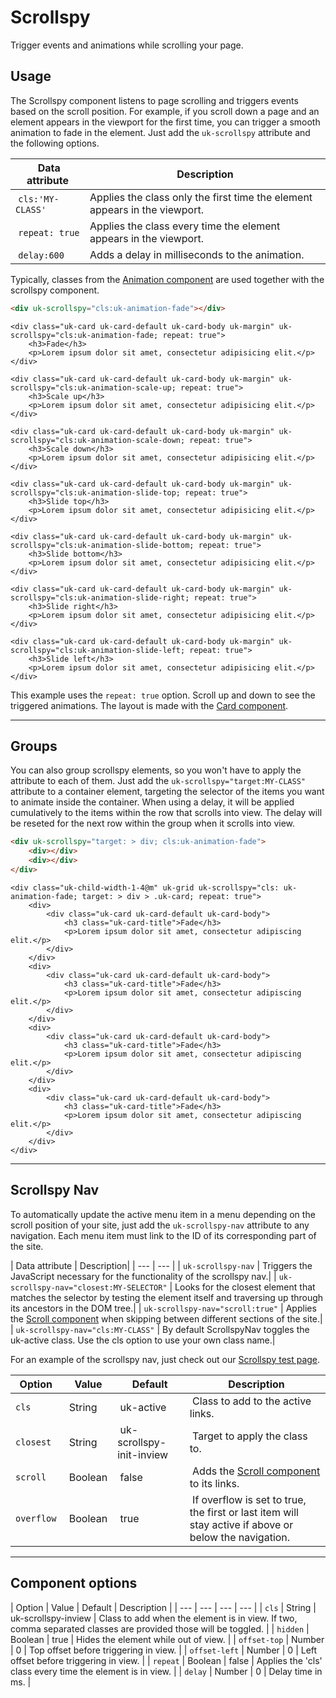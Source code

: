 # Scrollspy

<p class="uk-text-lead">Trigger events and animations while scrolling your page.</p>

## Usage

The Scrollspy component listens to page scrolling and triggers events based on the scroll position. For example, if you scroll down a page and an element appears in the viewport for the first time, you can trigger a smooth animation to fade in the element. Just add the `uk-scrollspy` attribute and the following options.

| Data attribute | Description |
| -------------- | ----------- |
| `cls:'MY-CLASS'` | Applies the class only the first time the element appears in the viewport. |
| `repeat: true` | Applies the class every time the element appears in the viewport. |
| `delay:600` | Adds a delay in milliseconds to the animation. |

Typically, classes from the [Animation component](animation.md) are used together with the scrollspy component.

```html
<div uk-scrollspy="cls:uk-animation-fade"></div>
```

```example
<div class="uk-card uk-card-default uk-card-body uk-margin" uk-scrollspy="cls:uk-animation-fade; repeat: true">
    <h3>Fade</h3>
    <p>Lorem ipsum dolor sit amet, consectetur adipisicing elit.</p>
</div>

<div class="uk-card uk-card-default uk-card-body uk-margin" uk-scrollspy="cls:uk-animation-scale-up; repeat: true">
    <h3>Scale up</h3>
    <p>Lorem ipsum dolor sit amet, consectetur adipisicing elit.</p>
</div>

<div class="uk-card uk-card-default uk-card-body uk-margin" uk-scrollspy="cls:uk-animation-scale-down; repeat: true">
    <h3>Scale down</h3>
    <p>Lorem ipsum dolor sit amet, consectetur adipisicing elit.</p>
</div>

<div class="uk-card uk-card-default uk-card-body uk-margin" uk-scrollspy="cls:uk-animation-slide-top; repeat: true">
    <h3>Slide top</h3>
    <p>Lorem ipsum dolor sit amet, consectetur adipisicing elit.</p>
</div>

<div class="uk-card uk-card-default uk-card-body uk-margin" uk-scrollspy="cls:uk-animation-slide-bottom; repeat: true">
    <h3>Slide bottom</h3>
    <p>Lorem ipsum dolor sit amet, consectetur adipisicing elit.</p>
</div>

<div class="uk-card uk-card-default uk-card-body uk-margin" uk-scrollspy="cls:uk-animation-slide-right; repeat: true">
    <h3>Slide right</h3>
    <p>Lorem ipsum dolor sit amet, consectetur adipisicing elit.</p>
</div>

<div class="uk-card uk-card-default uk-card-body uk-margin" uk-scrollspy="cls:uk-animation-slide-left; repeat: true">
    <h3>Slide left</h3>
    <p>Lorem ipsum dolor sit amet, consectetur adipisicing elit.</p>
</div>
```

This example uses the `repeat: true` option. Scroll up and down to see the triggered animations. The layout is made with the [Card component](card.md).

***

## Groups

You can also group scrollspy elements, so you won't have to apply the attribute to each of them. Just add the `uk-scrollspy="target:MY-CLASS"` attribute to a container element, targeting the selector of the items you want to animate inside the container. When using a delay, it will be applied cumulatively to the items within the row that scrolls into view. The delay will be reseted for the next row within the group when it scrolls into view.

```html
<div uk-scrollspy="target: > div; cls:uk-animation-fade">
    <div></div>
    <div></div>
</div>
```

```example
<div class="uk-child-width-1-4@m" uk-grid uk-scrollspy="cls: uk-animation-fade; target: > div > .uk-card; repeat: true">
    <div>
        <div class="uk-card uk-card-default uk-card-body">
            <h3 class="uk-card-title">Fade</h3>
            <p>Lorem ipsum dolor sit amet, consectetur adipiscing elit.</p>
        </div>
    </div>
    <div>
        <div class="uk-card uk-card-default uk-card-body">
            <h3 class="uk-card-title">Fade</h3>
            <p>Lorem ipsum dolor sit amet, consectetur adipiscing elit.</p>
        </div>
    </div>
    <div>
        <div class="uk-card uk-card-default uk-card-body">
            <h3 class="uk-card-title">Fade</h3>
            <p>Lorem ipsum dolor sit amet, consectetur adipiscing elit.</p>
        </div>
    </div>
    <div>
        <div class="uk-card uk-card-default uk-card-body">
            <h3 class="uk-card-title">Fade</h3>
            <p>Lorem ipsum dolor sit amet, consectetur adipiscing elit.</p>
        </div>
    </div>
</div>
```

***

## Scrollspy Nav

To automatically update the active menu item in a menu depending on the scroll position of your site, just add the `uk-scrollspy-nav` attribute to any navigation. Each menu item must link to the ID of its corresponding part of the site.

| Data attribute | Description|
| --- | --- |
| `uk-scrollspy-nav` | Triggers the JavaScript necessary for the functionality of the scrollspy nav.|
| `uk-scrollspy-nav="closest:MY-SELECTOR"` | Looks for the closest element that matches the selector by testing the element itself and traversing up through its ancestors in the DOM tree.|
| `uk-scrollspy-nav="scroll:true"` | Applies the [Scroll component](scroll.md) when skipping between different sections of the site.|
| `uk-scrollspy-nav="cls:MY-CLASS"` | By default ScrollspyNav toggles the uk-active class. Use the cls option to use your own class name.|

For an example of the scrollspy nav, just check out our [Scrollspy test page](http://www.getuikit.com/tests/scrollspy.html).

| Option | Value | Default | Description |
| --- | --- | --- | --- |
| `cls` | String | uk-active | Class to add to the active links. |
| `closest` | String | uk-scrollspy-init-inview | Target to apply the class to. |
| `scroll` | Boolean | false | Adds the [Scroll component](scroll.md) to its links. |
| `overflow` | Boolean | true | If overflow is set to true, the first or last item will stay active if above or below the navigation. |

***

## Component options

| Option | Value | Default | Description |
| --- | --- | --- | --- |
| `cls` | String | uk-scrollspy-inview | Class to add when the element is in view. If two, comma separated classes are provided those will be toggled. |
| `hidden` | Boolean | true | Hides the element while out of view. |
| `offset-top` | Number | 0 | Top offset before triggering in view. |
| `offset-left` | Number | 0 | Left offset before triggering in view. |
| `repeat` | Boolean | false | Applies the 'cls' class every time the element is in view. |
| `delay` | Number | 0 | Delay time in ms. |
